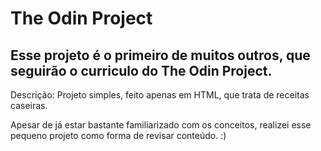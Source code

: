 # The Odin Project
## Esse projeto é o primeiro de muitos outros, que seguirão o curriculo do The Odin Project.

Descrição: Projeto simples, feito apenas em HTML, que trata de receitas caseiras.

Apesar de já estar bastante familiarizado com os conceitos, realizei esse pequeno projeto como forma de revisar conteúdo. :)
